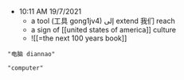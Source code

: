 - 10:11 AM 19/7/2021
	- a tool (工具 gong1jv4) إلى extend 我们 reach
	- a sign of [[united states of america]] culture
	- ![[=the next 100 years book]]
```query
"电脑 diannao"
```

```query
"computer"
```